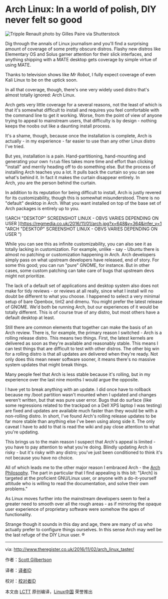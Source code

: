 # Arch Linux: In a world of polish, DIY never felt so good

 ![Tripple Renault photo by Gilles Paire via Shutterstock ](https://regmedia.co.uk/2016/10/31/tripple_renault_photo_by_gilles_paire_via_shutterstock.jpg?x=648&y=348&crop=1)

Dig through the annals of Linux journalism and you'll find a surprising amount of coverage of some pretty obscure distros. Flashy new distros like Elementary OS and Solus garner attention for their slick interfaces, and anything shipping with a MATE desktop gets coverage by simple virtue of using MATE.

Thanks to television shows like _Mr Robot_, I fully expect coverage of even Kali Linux to be on the uptick soon.

In all that coverage, though, there's one very widely used distro that's almost totally ignored: Arch Linux.

Arch gets very little coverage for a several reasons, not the least of which is that it's somewhat difficult to install and requires you feel comfortable with the command line to get it working. Worse, from the point of view of anyone trying to appeal to mainstream users, that difficulty is by design - nothing keeps the noobs out like a daunting install process.

It's a shame, though, because once the installation is complete, Arch is actually - in my experience - far easier to use than any other Linux distro I've tried.

But yes, installation is a pain. Hand-partitioning, hand-mounting and generating your own `fstab` files takes more time and effort than clicking "install" and merrily heading off to do something else. But the process of installing Arch teaches you a lot. It pulls back the curtain so you can see what's behind it. In fact it makes the curtain disappear entirely. In Arch, _you_ are the person behind the curtain.

In addition to its reputation for being difficult to install, Arch is justly revered for its customizability, though this is somewhat misunderstood. There is no "default" desktop in Arch. What you want installed on top of the base set of Arch packages is entirely up to you.

 ![ARCH "DESKTOP" SCREENSHOT LINUX - OBVS VARIES DEPENDING ON USER ](https://regmedia.co.uk/2016/11/01/arch.jpg?x=648&y=364&infer_y=1 "ARCH "DESKTOP" SCREENSHOT LINUX - OBVS VARIES DEPENDING ON USER ") 

While you can see this as infinite customizability, you can also see it as totally lacking in customization. For example, unlike - say - Ubuntu there is almost no patching or customization happening in Arch. Arch developers simply pass on what upstream developers have released, end of story. For some this good; you can run "pure" GNOME, for instance. But in other cases, some custom patching can take care of bugs that upstream devs might not prioritize.

The lack of a default set of applications and desktop system also does not make for tidy reviews - or reviews at all really, since what I install will no doubt be different to what you choose. I happened to select a very minimal setup of bare Openbox, tint2 and dmenu. You might prefer the latest release of GNOME. We'd both be running Arch, but our experiences of it would be totally different. This is of course true of any distro, but most others have a default desktop at least.

Still there are common elements that together can make the basis of an Arch review. There is, for example, the primary reason I switched - Arch is a rolling release distro. This means two things. First, the latest kernels are delivered as soon as they're available and reasonably stable. This means I can test things that are difficult to test with other distros. The other big win for a rolling distro is that all updates are delivered when they're ready. Not only does this mean newer software sooner, it means there's no massive system updates that might break things.

Many people feel that Arch is less stable because it's rolling, but in my experience over the last nine months I would argue the opposite.

I have yet to break anything with an update. I did once have to rollback because my /boot partition wasn't mounted when I updated and changes weren't written, but that was pure user error. Bugs that do surface (like some regressions related to the trackpad on a Dell XPS laptop I was testing) are fixed and updates are available much faster than they would be with a non-rolling distro. In short, I've found Arch's rolling release updates to be far more stable than anything else I've been using along side it. The only caveat I have to add to that is read the wiki and pay close attention to what you're updating.

This brings us to the main reason I suspect that Arch's appeal is limited - you have to pay attention to what you're doing. Blindly updating Arch is risky - but it's risky with any distro; you've just been conditioned to think it's not because you have no choice.

All of which leads me to the other major reason I embraced Arch - the [Arch Philosophy][1]. The part in particular that I find appealing is this bit: "[Arch] is targeted at the proficient GNU/Linux user, or anyone with a do-it-yourself attitude who is willing to read the documentation, and solve their own problems."

As Linux moves further into the mainstream developers seem to feel a greater need to smooth over all the rough areas - as if mirroring the opaque user experience of proprietary software were somehow the apex of functionality.

Strange though it sounds in this day and age, there are many of us who actually prefer to configure things ourselves. In this sense Arch may well be the last refuge of the DIY Linux user. ®

--------------------------------------------------------------------------------

via: http://www.theregister.co.uk/2016/11/02/arch_linux_taster/

作者：[Scott Gilbertson][a]

译者：[译者ID](https://github.com/译者ID)

校对：[校对者ID](https://github.com/校对者ID)

本文由 [LCTT](https://github.com/LCTT/TranslateProject) 原创编译，[Linux中国](https://linux.cn/) 荣誉推出

[a]:http://www.theregister.co.uk/Author/1785
[1]:https://wiki.archlinux.org/index.php/Arch_Linux
[2]:http://www.theregister.co.uk/Author/1785
[3]:https://www.linkedin.com/shareArticle?mini=true&url=http://www.theregister.co.uk/2016/11/02/arch_linux_taster/&title=Arch%20Linux%3A%20In%20a%20world%20of%20polish%2C%20DIY%20never%20felt%20so%20good&summary=Last%20refuge%20for%20purists
[4]:http://twitter.com/share?text=Arch%20Linux%3A%20In%20a%20world%20of%20polish%2C%20DIY%20never%20felt%20so%20good&url=http://www.theregister.co.uk/2016/11/02/arch_linux_taster/&via=theregister
[5]:http://www.reddit.com/submit?url=http://www.theregister.co.uk/2016/11/02/arch_linux_taster/&title=Arch%20Linux%3A%20In%20a%20world%20of%20polish%2C%20DIY%20never%20felt%20so%20good
